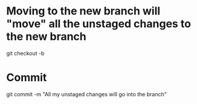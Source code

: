 
# Moving to the new branch will "move" all the unstaged changes to the new branch
git checkout -b <new-branch-name>

# Commit
git commit -m "All my unstaged changes will go into the <new-branch-name> branch"
